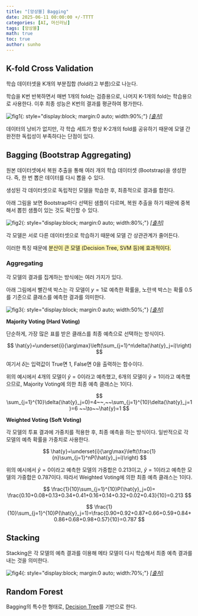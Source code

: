 ```yaml
---
title: "[앙상블] Bagging"
date: 2025-06-11 00:00:00 +/-TTTT
categories: [AI, 머신러닝]
tags: [앙상블]
math: true
toc: true
author: sunho
---
```


## K-fold Cross Validation

학습 데이터셋을 K개의 부분집합 (fold라고 부름)으로 나눈다.

학습을 K번 반복하면서 매번 1개의 fold는 검증용으로, 나머지 K-1개의 fold는 학습용으로 사용한다. 이후 최종 성능은 K번의 결과를 평균하여 평가한다.

![fig1](ml/Bagging-1.png){: style="display:block; margin:0 auto; width:90%;"}
_[[출처]](https://towardsdatascience.com/how-to-cross-validation-with-time-series-data-9802a06272c6/)_

데이터의 낭비가 없지만, 각 학습 세트가 항상 K-2개의 fold를 공유하기 때문에 모델 간 완전한 독립성이 부족하다는 단점이 있다.

## Bagging (Bootstrap Aggregating)

원본 데이터셋에서 복원 추출을 통해 여러 개의 학습 데이터셋 (Bootstrap)을 생성한다.
즉, 한 번 뽑은 데이터를 다시 뽑을 수 있다.

생성된 각 데이터셋으로 독립적인 모델을 학습한 후, 최종적으로 결과를 합친다.

아래 그림을 보면 Bootstrap마다 선택된 샘플이 다르며, 복원 추출을 하기 때문에 중복해서 뽑힌 샘플이 있는 것도 확인할 수 있다.

![fig2](ml/Bagging-2.png){: style="display:block; margin:0 auto; width:80%;"}
_[[출처]](https://github.com/pilsung-kang/Business-Analytics-IME654-/blob/master/04%20Ensemble%20Learning/04-3_Ensemble%20Learning_Bagging.pdf)_

각 모델은 서로 다른 데이터셋으로 학습하기 때문에 모델 간 상관관계가 줄어든다.

이러한 특징 때문에 <span style="background-color:#fff5b1">분산이 큰 모델 (Decision Tree, SVM 등)에 효과적이다.</span>

### Aggregating

각 모델의 결과를 집계하는 방식에는 여러 가지가 있다.

아래 그림에서 빨간색 박스는 각 모델이 $y=1$로 예측한 확률을, 노란색 박스는 확률 $0.5$를 기준으로 클래스를 예측한 결과를 의미한다.

![fig3](ml/Bagging-3.png){: style="display:block; margin:0 auto; width:50%;"}
_[[출처]](https://github.com/pilsung-kang/Business-Analytics-IME654-/blob/master/04%20Ensemble%20Learning/04-3_Ensemble%20Learning_Bagging.pdf)_

**Majority Voting (Hard Voting)**

단순하게, 가장 많은 표를 받은 클래스를 최종 예측으로 선택하는 방식이다.

$$
\hat{y}=\underset{i}{\arg\max}\left(\sum_{j=1}^n\delta(\hat{y}_j=i)\right)
$$

여기서 $\delta$는 입력값이 True면 1, False면 0을 출력하는 함수이다.

위의 예시에서 4개의 모델이 $\hat{y}=0$이라고 예측했고, 6개의 모델이 $\hat{y}=1$이라고 예측했으므로, Majority Voting에 의한 최종 예측 클래스는 $1$이다.

$$
\sum_{j=1}^{10}\delta(\hat{y}_j=0)=4~~,~~\sum_{j=1}^{10}\delta(\hat{y}_j=1)=6
~~\to~~\hat{y}=1
$$

**Weighted Voting (Soft Voting)**

각 모델의 투표 결과에 가중치를 적용한 후, 최종 예측을 하는 방식이다. 일반적으로 각 모델의 예측 확률을 가중치로 사용한다.

$$
\hat{y}=\underset{i}{\arg\max}\left(\frac{1}{n}\sum_{j=1}^nP(\hat{y}_j=i)\right)
$$

위의 예시에서 $\hat{y}=0$이라고 예측한 모델의 가중합은 $0.213$이고, $\hat{y}=1$이라고 예측한 모델의 가중합은 $0.787$이다. 따라서 Weighted Voting에 의한 최종 예측 클래스는 $1$이다.

$$
\frac{1}{10}\sum_{j=1}^{10}P(\hat{y}_j=0)=
\frac{0.10+0.08+0.13+0.34+0.41+0.16+0.14+0.32+0.02+0.43}{10}=0.213
$$

$$
\frac{1}{10}\sum_{j=1}^{10}P(\hat{y}_j=1)=\frac{0.90+0.92+0.87+0.66+0.59+0.84+0.86+0.68+0.98+0.57}{10}=0.787
$$

## Stacking

Stacking은 각 모델의 예측 결과를 이용해 메타 모델이 다시 학습해서 최종 예측 결과를 내는 것을 의미한다.

![fig4](ml/Bagging-4.png){: style="display:block; margin:0 auto; width:70%;"}
_[[출처]](https://medium.com/data-and-beyond/stacking-ensemble-technique-in-ml-6d0a98a12607)_

## Random Forest

Bagging의 특수한 형태로, [Decision Tree](https://suniverse77.github.io/posts/Tree/)를 기반으로 한다.


